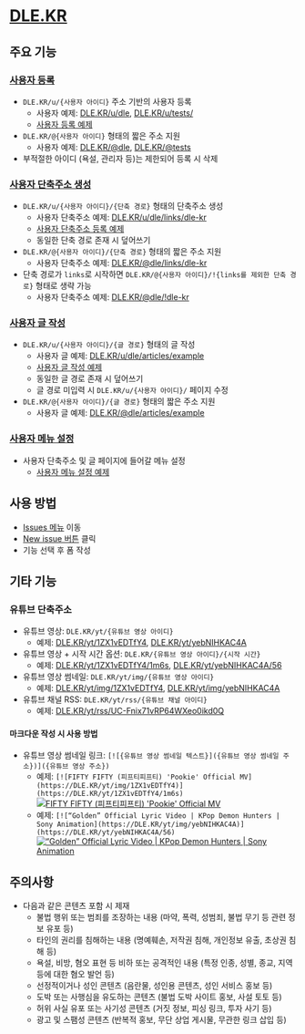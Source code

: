 # [DLE.KR](https://dle.kr)

## 주요 기능

### [사용자 등록](https://github.com/OUS-KR/DLE.KR/issues/new?template=01-user-register-by-issue.yml)

- `DLE.KR/u/{사용자 아이디}` 주소 기반의 사용자 등록
  - 사용자 예제: [DLE.KR/u/dle](https://dle.kr/u/dle), [DLE.KR/u/tests/](https://dle.kr/u/tests)
  - [사용자 등록 예제](https://github.com/OUS-KR/DLE.KR/issues/1)
- `DLE.KR/@{사용자 아이디}` 형태의 짧은 주소 지원
  - 사용자 예제: [DLE.KR/@dle](https://dle.kr/@dle), [DLE.KR/@tests](https://dle.kr/@tests)
- 부적절한 아이디 (욕설, 관리자 등)는 제한되어 등록 시 삭제

### [사용자 단축주소 생성](https://github.com/OUS-KR/DLE.KR/issues/new?template=02-user-short-url-register-by-issue.yml)

- `DLE.KR/u/{사용자 아이디}/{단축 경로}` 형태의 단축주소 생성
  - 사용자 단축주소 예제: [DLE.KR/u/dle/links/dle-kr](https://dle.kr/u/dle/links/dle-kr)
  - [사용자 단축주소 등록 예제](https://github.com/OUS-KR/DLE.KR/issues/2)
  - 동일한 단축 경로 존재 시 덮어쓰기
- `DLE.KR/@{사용자 아이디}/{단축 경로}` 형태의 짧은 주소 지원
  - 사용자 단축주소 예제: [DLE.KR/@dle/links/dle-kr](https://dle.kr/@dle/links/dle-kr)
- 단축 경로가 `links`로 시작하면 `DLE.KR/@{사용자 아이디}/!{links를 제외한 단축 경로}` 형태로 생략 가능
  - 사용자 단축주소 예제: [DLE.KR/@dle/!dle-kr](https://dle.kr/@dle/!dle-kr)

### [사용자 글 작성](https://github.com/OUS-KR/DLE.KR/issues/new?template=03-user-article-writing-by-issue.yml)

- `DLE.KR/u/{사용자 아이디}/{글 경로}` 형태의 글 작성
  - 사용자 글 예제: [DLE.KR/u/dle/articles/example](https://dle.kr/u/dle/articles/example)
  - [사용자 글 작성 예제](https://github.com/OUS-KR/DLE.KR/issues/3)
  - 동일한 글 경로 존재 시 덮어쓰기
  - 글 경로 미입력 시 `DLE.KR/u/{사용자 아이디}/` 페이지 수정
- `DLE.KR/@{사용자 아이디}/{글 경로}` 형태의 짧은 주소 지원
  - 사용자 글 예제: [DLE.KR/@dle/articles/example](https://dle.kr/@dle/articles/example)
 
### [사용자 메뉴 설정](https://github.com/OUS-KR/DLE.KR/issues/new?template=04-user-menu-setting-by-issue.yml)

- 사용자 단축주소 및 글 페이지에 들어갈 메뉴 설정
  - [사용자 메뉴 설정 예제](https://github.com/OUS-KR/DLE.KR/issues/4)

## 사용 방법

- [Issues 메뉴](https://github.com/OUS-KR/DLE.KR/issues) 이동
- [New issue 버튼](https://github.com/OUS-KR/DLE.KR/issues/new/choose) 클릭
- 기능 선택 후 폼 작성

## 기타 기능

### 유튜브 단축주소

- 유튜브 영상: `DLE.KR/yt/{유튜브 영상 아이디}`
  - 예제: [DLE.KR/yt/1ZX1vEDTfY4](https://dle.kr/yt/1ZX1vEDTfY4), [DLE.KR/yt/yebNIHKAC4A](https://dle.kr/yt/yebNIHKAC4A)
- 유튜브 영상 + 시작 시간 옵션: `DLE.KR/{유튜브 영상 아이디}/{시작 시간}`
  - 예제: [DLE.KR/yt/1ZX1vEDTfY4/1m6s](https://dle.kr/yt/1ZX1vEDTfY4/1m6s), [DLE.KR/yt/yebNIHKAC4A/56](https://dle.kr/yt/yebNIHKAC4A/56)
- 유튜브 영상 썸네일: `DLE.KR/yt/img/{유튜브 영상 아이디}`
  - 예제: [DLE.KR/yt/img/1ZX1vEDTfY4](https://dle.kr/yt/img/1ZX1vEDTfY4), [DLE.KR/yt/img/yebNIHKAC4A](https://dle.kr/yt/img/yebNIHKAC4A)
- 유튜브 채널 RSS: `DLE.KR/yt/rss/{유튜브 채널 아이디}`
  - 예제: [DLE.KR/yt/rss/UC-Fnix71vRP64WXeo0ikd0Q](https://dle.kr/yt/rss/UC-Fnix71vRP64WXeo0ikd0Q)

#### 마크다운 작성 시 사용 방법

- 유튜브 영상 썸네일 링크: `[![{유튜브 영상 썸네일 텍스트}]({유튜브 영상 썸네일 주소})]({유튜브 영상 주소})`
  - 예제: `[![FIFTY FIFTY (피프티피프티) 'Pookie' Official MV](https://DLE.KR/yt/img/1ZX1vEDTfY4)](https://DLE.KR/yt/1ZX1vEDTfY4/1m6s)`
  [![FIFTY FIFTY (피프티피프티) 'Pookie' Official MV](https://DLE.KR/yt/img/1ZX1vEDTfY4)](https://DLE.KR/yt/1ZX1vEDTfY4/1m6s)
  - 예제: `[![“Golden” Official Lyric Video | KPop Demon Hunters | Sony Animation](https://DLE.KR/yt/img/yebNIHKAC4A)](https://DLE.KR/yt/yebNIHKAC4A/56)`
  [![“Golden” Official Lyric Video | KPop Demon Hunters | Sony Animation](https://DLE.KR/yt/img/yebNIHKAC4A)](https://DLE.KR/yt/yebNIHKAC4A/56)

## 주의사항

- 다음과 같은 콘텐츠 포함 시 제재
  - 불법 행위 또는 범죄를 조장하는 내용 (마약, 폭력, 성범죄, 불법 무기 등 관련 정보 유포 등)
  - 타인의 권리를 침해하는 내용 (명예훼손, 저작권 침해, 개인정보 유출, 초상권 침해 등)
  - 욕설, 비방, 혐오 표현 등 비하 또는 공격적인 내용 (특정 인종, 성별, 종교, 지역 등에 대한 혐오 발언 등)
  - 선정적이거나 성인 콘텐츠 (음란물, 성인용 콘텐츠, 성인 서비스 홍보 등)
  - 도박 또는 사행심을 유도하는 콘텐츠 (불법 도박 사이트 홍보, 사설 토토 등)
  - 허위 사실 유포 또는 사기성 콘텐츠 (거짓 정보, 피싱 링크, 투자 사기 등)
  - 광고 및 스팸성 콘텐츠 (반복적 홍보, 무단 상업 게시물, 무관한 링크 삽입 등)